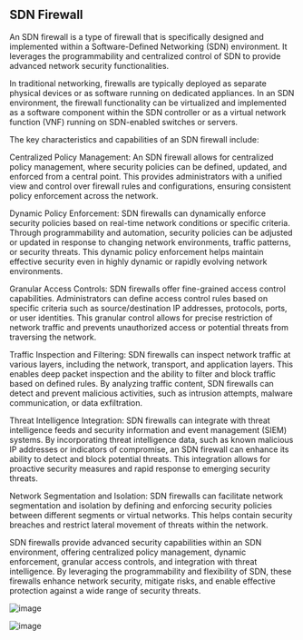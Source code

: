 ## SDN Firewall

An SDN firewall is a type of firewall that is specifically designed and implemented within a Software-Defined Networking (SDN) environment. It leverages the programmability and centralized control of SDN to provide advanced network security functionalities.

In traditional networking, firewalls are typically deployed as separate physical devices or as software running on dedicated appliances. In an SDN environment, the firewall functionality can be virtualized and implemented as a software component within the SDN controller or as a virtual network function (VNF) running on SDN-enabled switches or servers.

The key characteristics and capabilities of an SDN firewall include:

Centralized Policy Management: An SDN firewall allows for centralized policy management, where security policies can be defined, updated, and enforced from a central point. This provides administrators with a unified view and control over firewall rules and configurations, ensuring consistent policy enforcement across the network.

Dynamic Policy Enforcement: SDN firewalls can dynamically enforce security policies based on real-time network conditions or specific criteria. Through programmability and automation, security policies can be adjusted or updated in response to changing network environments, traffic patterns, or security threats. This dynamic policy enforcement helps maintain effective security even in highly dynamic or rapidly evolving network environments.

Granular Access Controls: SDN firewalls offer fine-grained access control capabilities. Administrators can define access control rules based on specific criteria such as source/destination IP addresses, protocols, ports, or user identities. This granular control allows for precise restriction of network traffic and prevents unauthorized access or potential threats from traversing the network.

Traffic Inspection and Filtering: SDN firewalls can inspect network traffic at various layers, including the network, transport, and application layers. This enables deep packet inspection and the ability to filter and block traffic based on defined rules. By analyzing traffic content, SDN firewalls can detect and prevent malicious activities, such as intrusion attempts, malware communication, or data exfiltration.

Threat Intelligence Integration: SDN firewalls can integrate with threat intelligence feeds and security information and event management (SIEM) systems. By incorporating threat intelligence data, such as known malicious IP addresses or indicators of compromise, an SDN firewall can enhance its ability to detect and block potential threats. This integration allows for proactive security measures and rapid response to emerging security threats.

Network Segmentation and Isolation: SDN firewalls can facilitate network segmentation and isolation by defining and enforcing security policies between different segments or virtual networks. This helps contain security breaches and restrict lateral movement of threats within the network.

SDN firewalls provide advanced security capabilities within an SDN environment, offering centralized policy management, dynamic enforcement, granular access controls, and integration with threat intelligence. By leveraging the programmability and flexibility of SDN, these firewalls enhance network security, mitigate risks, and enable effective protection against a wide range of security threats.


![image](https://github.com/adeleke123/I4GCybersecurity/assets/51156057/e1ec29e6-901a-4d90-95bc-8beb89774b86)


![image](https://github.com/adeleke123/I4GCybersecurity/assets/51156057/7bbe51d0-5840-4ff6-84ec-17d028ed7161)

